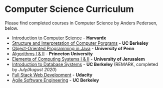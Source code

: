 # Computer Science Curriculum

Please find completed courses in Computer Science by Anders Pedersen, below.
* [Introduction to Computer Science](1_Introduction%20to%20CS%20-%20CS50%20-%20Harvardx) - **Harvardx**
* [Structure and Interpretation of Computer Porgrams](2_Structure%20and%20Interpretation%20of%20Computer%20Programs%20-%20UC%20Berkeley) - **UC Berkeley**
* [Object-Oriented Programming in Java](3_OOP%20in%20Java%20-%20Penn) - **University of Penn**
* [Algorithms I & II](4_Algorithms%20I%20&%20II%20-%20Princeton) - **Princeton University**
* [Elements of Computing Systems I & II](5_Elements%20of%20Computing%20Systems%20I%20&%20II%20-%20Jerusalem) - **University of Jerusalem**
* [Introduction to Database Systems](6_Introduction%20to%20Database%20Systems%20-%20Berkeley) - **UC Berkeley** (REMARK, completed by *July/August 2020*)
* [Full Stack Web Development](7_Full%20Stack%20Web%20Development%20-%20Udacity) - **Udacity** 
* [Agile Software Engineering](8_Agile%20Software%20Engineering%20-%20UC%20Berkeley) - **UC Berkeley**
